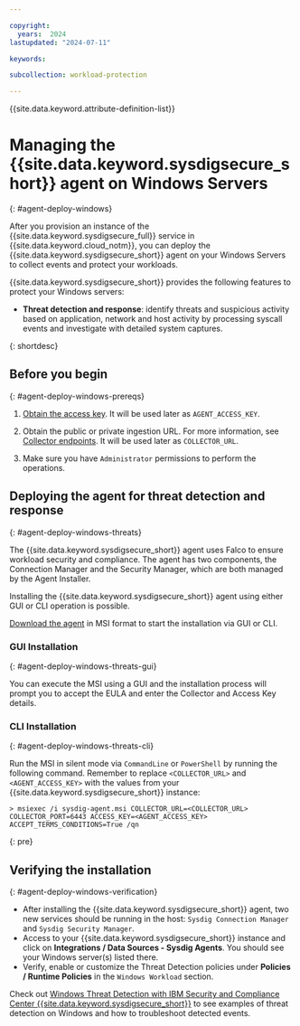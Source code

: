 ```yaml
---

copyright:
  years:  2024
lastupdated: "2024-07-11"

keywords:

subcollection: workload-protection

---
```


{{site.data.keyword.attribute-definition-list}}

# Managing the {{site.data.keyword.sysdigsecure_short}} agent on Windows Servers
{: #agent-deploy-windows}

After you provision an instance of the {{site.data.keyword.sysdigsecure_full}} service in {{site.data.keyword.cloud_notm}}, you can deploy the {{site.data.keyword.sysdigsecure_short}} agent on your Windows Servers to collect events and protect your workloads.

{{site.data.keyword.sysdigsecure_short}} provides the following features to protect your Windows servers:

- **Threat detection and response**: identify threats and suspicious activity based on application, network and host activity by processing syscall events and investigate with detailed system captures. 

{: shortdesc}

## Before you begin
{: #agent-deploy-windows-prereqs}

1. [Obtain the access key](/docs/workload-protection?topic=workload-protection-access_key). It will be used later as `AGENT_ACCESS_KEY`.

2. Obtain the public or private ingestion URL. For more information, see [Collector endpoints](/docs/workload-protection?topic=workload-protection-endpoints#endpoints_ingestion). It will be used later as `COLLECTOR_URL`.

3. Make sure you have `Administrator` permissions to perform the operations.

## Deploying the agent for threat detection and response 
{: #agent-deploy-windows-threats}

The {{site.data.keyword.sysdigsecure_short}} agent uses Falco to ensure workload security and compliance. The agent has two components, the Connection Manager and the Security Manager, which are both managed by the Agent Installer.

Installing the {{site.data.keyword.sysdigsecure_short}} agent using either GUI or CLI operation is possible.

[Download the agent](https://download.sysdig.com/stable/msi/x86_64/agent-windows-1.0.0.msi) in MSI format to start the installation via GUI or CLI.

### GUI Installation
{: #agent-deploy-windows-threats-gui}

You can execute the MSI using a GUI and the installation process will prompt you to accept the EULA and enter the Collector and Access Key details.

### CLI Installation
{: #agent-deploy-windows-threats-cli}

Run the MSI in silent mode via `CommandLine` or `PowerShell` by running the following command. Remember to replace `<COLLECTOR_URL>` and `<AGENT_ACCESS_KEY>` with the values from your {{site.data.keyword.sysdigsecure_short}} instance:

```
> msiexec /i sysdig-agent.msi COLLECTOR_URL=<COLLECTOR_URL> COLLECTOR_PORT=6443 ACCESS_KEY=<AGENT_ACCESS_KEY> ACCEPT_TERMS_CONDITIONS=True /qn
```
{: pre}

## Verifying the installation
{: #agent-deploy-windows-verification}

* After installing the {{site.data.keyword.sysdigsecure_short}} agent, two new services should be running in the host: `Sysdig Connection Manager` and `Sysdig Security Manager`.
* Access to your {{site.data.keyword.sysdigsecure_short}} instance and click on **Integrations / Data Sources - Sysdig Agents**. You should see your Windows server(s) listed there.
* Verify, enable or customize the Threat Detection policies under **Policies / Runtime Policies** in the `Windows Workload` section. 

Check out [Windows Threat Detection with IBM Security and Compliance Center {{site.data.keyword.sysdigsecure_short}}](https://community.ibm.com/community/user/cloud/blogs/victor-guerrero/2024/01/11/windows-threat-detection-with-ibm-security-and-com?CommunityKey=dd1ee2bc-c83b-4afb-bd1c-9095ff0c3bc1) to see examples of threat detection on Windows and how to troubleshoot detected events.
